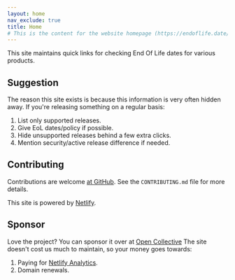```yaml
---
layout: home
nav_exclude: true
title: Home
# This is the content for the website homepage (https://endoflife.date/)
---
```


This site maintains quick links for checking End Of Life dates for various products.

## Suggestion

The reason this site exists is because this information is very often hidden away. If you're releasing something on a regular basis:

1.  List only supported releases.
2.  Give EoL dates/policy if possible.
3.  Hide unsupported releases behind a few extra clicks.
4.  Mention security/active release difference if needed.

## Contributing

Contributions are welcome [at GitHub](https://github.com/endoflife-date/endoflife.date). See the `CONTRIBUTING.md` file for more details.

This site is powered by [Netlify](https://www.netlify.com).

## Sponsor

Love the project? You can sponsor it over at [Open Collective](https://opencollective.com/endoflife-date)
The site doesn't cost us much to maintain, so your money goes towards:
1.  Paying for [Netlify Analytics](https://github.com/endoflife-date/endoflife.date/discussions/382).
2.  Domain renewals.


